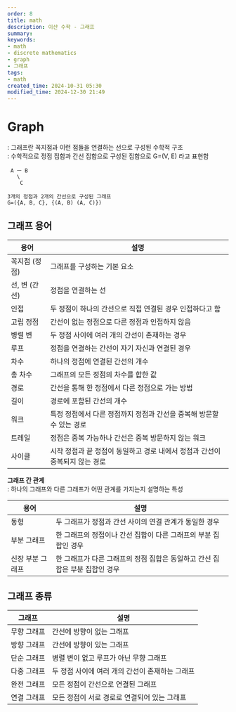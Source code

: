 ```yaml
---
order: 8
title: math
description: 이산 수학 - 그래프
summary:
keywords:
- math
- discrete mathematics
- graph
- 그래프
tags:
- math
created_time: 2024-10-31 05:30
modified_time: 2024-12-30 21:49
---
```


# Graph
: 그래프란 꼭지점과 이런 점들을 연결하는 선으로 구성된 수학적 구조  
: 수학적으로 정점 집합과 간선 집합으로 구성된 집합으로 G=(V, E) 라고 표현함  

```
 A ㅡ B
   \     
    C

3개의 정점과 2개의 간선으로 구성된 그래프
G=({A, B, C}, {(A, B) (A, C)})
```



## 그래프 용어

용어 | 설명
---|---
꼭지점 (정점) | 그래프를 구성하는 기본 요소
선, 변 (간선) | 정점을 연결하는 선
인접 | 두 정점이 하나의 간선으로 직접 연결된 경우 인접하다고 함
고립 정점 | 간선이 없는 정점으로 다른 정점과 인접하지 않음
병렬 변 | 두 정점 사이에 여러 개의 간선이 존재하는 경우
루프 | 정점을 연결하는 간선이 자기 자신과 연결된 경우
차수 | 하나의 정점에 연결된 간선의 개수
총 차수 | 그래프의 모든 정점의 차수를 합한 값
경로 | 간선을 통해 한 정점에서 다른 정점으로 가는 방법
길이 | 경로에 포함된 간선의 개수
워크 | 특정 정점에서 다른 정점까지 정점과 간선을 중복해 방문할 수 있는 경로
트레일 | 정점은 중복 가능하나 간선은 중복 방문하지 않는 워크
사이클 | 시작 정점과 끝 정점이 동일하고 경로 내에서 정점과 간선이 중복되지 않는 경로


**그래프 간 관계**  
: 하나의 그래프와 다른 그래프가 어떤 관계를 가지는지 설명하는 특성  

용어 | 설명
---|---
동형 | 두 그래프가 정점과 간선 사이의 연결 관계가 동일한 경우
부분 그래프 | 한 그래프의 정접이나 간선 집합이 다른 그래프의 부분 집합인 경우
신장 부분 그래프 | 한 그래프가 다른 그래프의 정점 집합은 동일하고 간선 집합은 부분 집합인 경우



## 그래프 종류

그래프 | 설명
---|---
무향 그래프 | 간선에 방향이 없는 그래프
방향 그래프 | 간선에 방향이 있는 그래프
단순 그래프 | 병렬 변이 없고 루프가 아닌 무향 그래프
다중 그래프 | 두 정점 사이에 여러 개의 간선이 존재하는 그래프
완전 그래프 | 모든 정점이 간선으로 연결된 그래프
연결 그래프 | 모든 정점이 서로 경로로 연결되어 있는 그래프

